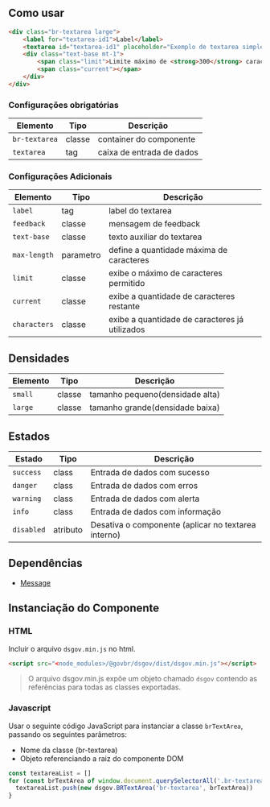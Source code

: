 [version]: # (2.0.5)

## Como usar

```html
<div class="br-textarea large">
    <label for="textarea-id1">Label</label>
    <textarea id="textarea-id1" placeholder="Exemplo de textarea simples" rows="5" cols="5" maxlength="300"></textarea>
    <div class="text-base mt-1">
        <span class="limit">Limite máximo de <strong>300</strong> caracteres</span>
        <span class="current"></span>
    </div>
</div>
```

### Configurações obrigatórias

| Elemento      | Tipo   | Descrição                 |
| ------------- | ------ | ------------------------- |
| `br-textarea` | classe | container do componente   |
| `textarea`    | tag    | caixa de entrada de dados |

### Configurações Adicionais

| Elemento     | Tipo      | Descrição                                      |
| ------------ | --------- | ---------------------------------------------- |
| `label`      | tag       | label do textarea                              |
| `feedback`   | classe    | mensagem de feedback                           |
| `text-base`  | classe    | texto auxiliar do textarea                     |
| `max-length` | parametro | define a quantidade máxima de caracteres       |
| `limit`      | classe    | exibe o máximo de caracteres permitido         |
| `current`    | classe    | exibe a quantidade de caracteres restante      |
| `characters` | classe    | exibe a quantidade de caracteres já utilizados |

## Densidades

| Elemento | Tipo   | Descrição                       |
| -------- | ------ | ------------------------------- |
| `small`  | classe | tamanho pequeno(densidade alta) |
| `large`  | classe | tamanho grande(densidade baixa) |

## Estados

| Estado     | Tipo     | Descrição                                           |
| ---------- | -------- | --------------------------------------------------- |
| `success`  | class    | Entrada de dados com sucesso                        |
| `danger`   | class    | Entrada de dados com erros                          |
| `warning`  | class    | Entrada de dados com alerta                         |
| `info`     | class    | Entrada de dados com informação                     |
| `disabled` | atributo | Desativa o componente (aplicar no textarea interno) |

## Dependências

- [Message](/components/message)

## Instanciação do Componente

### HTML

Incluir o arquivo `dsgov.min.js` no html.

```html
<script src="<node_modules>/@govbr/dsgov/dist/dsgov.min.js"></script>
```

> O arquivo dsgov.min.js expõe um objeto chamado `dsgov` contendo as referências para todas as classes exportadas.

### Javascript

Usar o seguinte código JavaScript para instanciar a classe `brTextArea`, passando os seguintes parâmetros:

- Nome da classe (br-textarea)
- Objeto referenciando a raiz do componente DOM

```javascript
const textareaList = []
for (const brTextArea of window.document.querySelectorAll('.br-textarea')) {
  textareaList.push(new dsgov.BRTextArea('br-textarea', brTextArea))
}
```
